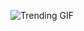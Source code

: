 ![Trending GIF](https://media2.giphy.com/media/v1.Y2lkPThiYjIxNzcyaXQwZDM5c2Q2bGZpc2J1enpsNWg3czN0bGwwaW5oY3B1dnpoeHpoMCZlcD12MV9naWZzX3NlYXJjaCZjdD1n/fryY00CO4xCz4uJuDQ/giphy.gif)

